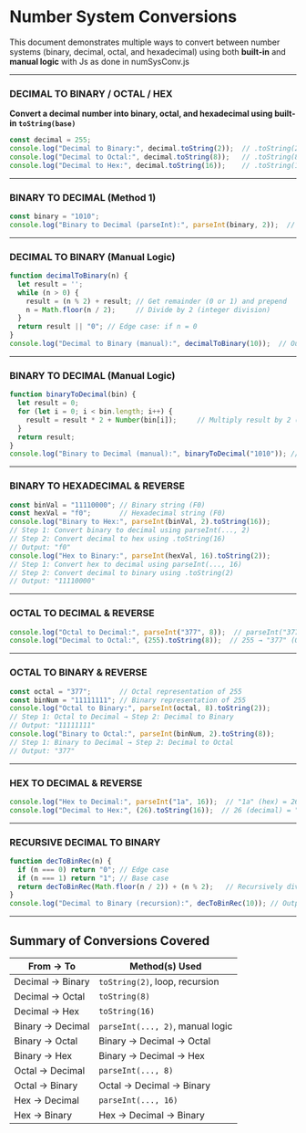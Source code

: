 #  Number System Conversions

This document demonstrates multiple ways to convert between number systems (binary, decimal, octal, and hexadecimal) using both **built-in** and **manual logic** with Js as done in numSysConv.js

---

### DECIMAL TO BINARY / OCTAL / HEX

**Convert a decimal number into binary, octal, and hexadecimal using built-in `toString(base)`**

```js
const decimal = 255;
console.log("Decimal to Binary:", decimal.toString(2));  // .toString(2): Converts decimal to binary (base 2) // Output: "11111111"
console.log("Decimal to Octal:", decimal.toString(8));   // .toString(8): Converts decimal to octal (base 8) // Output: "377"
console.log("Decimal to Hex:", decimal.toString(16));    // .toString(16): Converts decimal to hexadecimal (base 16) // Output: "ff"
```

---

### BINARY TO DECIMAL (Method 1)

```js
const binary = "1010";
console.log("Binary to Decimal (parseInt):", parseInt(binary, 2));  // parseInt(binaryStr, 2) parses a binary string to decimal // Output: 10
```
---

### DECIMAL TO BINARY (Manual Logic)

```js
function decimalToBinary(n) {
  let result = '';
  while (n > 0) {
    result = (n % 2) + result; // Get remainder (0 or 1) and prepend
    n = Math.floor(n / 2);     // Divide by 2 (integer division)
  }
  return result || "0"; // Edge case: if n = 0
}
console.log("Decimal to Binary (manual):", decimalToBinary(10));  // Output: 1010
```

---

### BINARY TO DECIMAL (Manual Logic)

```js
function binaryToDecimal(bin) {
  let result = 0;
  for (let i = 0; i < bin.length; i++) {
    result = result * 2 + Number(bin[i]);     // Multiply result by 2 (binary shift left)    // Add current digit (0 or 1)
  }
  return result;
}
console.log("Binary to Decimal (manual):", binaryToDecimal("1010")); // Output: 10
```
---

### BINARY TO HEXADECIMAL & REVERSE

```js
const binVal = "11110000"; // Binary string (F0)
const hexVal = "f0";       // Hexadecimal string (F0)
console.log("Binary to Hex:", parseInt(binVal, 2).toString(16)); 
// Step 1: Convert binary to decimal using parseInt(..., 2)
// Step 2: Convert decimal to hex using .toString(16)
// Output: "f0"
console.log("Hex to Binary:", parseInt(hexVal, 16).toString(2)); 
// Step 1: Convert hex to decimal using parseInt(..., 16)
// Step 2: Convert decimal to binary using .toString(2)
// Output: "11110000"
```
---

### OCTAL TO DECIMAL & REVERSE

```js
console.log("Octal to Decimal:", parseInt("377", 8));  // parseInt("377", 8): Octal "377" to Decimal → 255
console.log("Decimal to Octal:", (255).toString(8));  // 255 → "377" (Octal)
```

---

### OCTAL TO BINARY & REVERSE

```js
const octal = "377";       // Octal representation of 255
const binNum = "11111111"; // Binary representation of 255
console.log("Octal to Binary:", parseInt(octal, 8).toString(2)); 
// Step 1: Octal to Decimal → Step 2: Decimal to Binary
// Output: "11111111"
console.log("Binary to Octal:", parseInt(binNum, 2).toString(8)); 
// Step 1: Binary to Decimal → Step 2: Decimal to Octal
// Output: "377"
```

---

### HEX TO DECIMAL & REVERSE

```js
console.log("Hex to Decimal:", parseInt("1a", 16));  // "1a" (hex) = 26 (decimal)
console.log("Decimal to Hex:", (26).toString(16));  // 26 (decimal) = "1a" (hex)
```

---

### RECURSIVE DECIMAL TO BINARY

```js
function decToBinRec(n) {
  if (n === 0) return "0"; // Edge case
  if (n === 1) return "1"; // Base case
  return decToBinRec(Math.floor(n / 2)) + (n % 2);   // Recursively divide by 2, appending remainder
}
console.log("Decimal to Binary (recursion):", decToBinRec(10)); // Output: 1010
```
---

##  Summary of Conversions Covered

| From → To         | Method(s) Used                          |
|-------------------|------------------------------------------|
| Decimal → Binary  | `toString(2)`, loop, recursion           |
| Decimal → Octal   | `toString(8)`                            |
| Decimal → Hex     | `toString(16)`                           |
| Binary → Decimal  | `parseInt(..., 2)`, manual logic         |
| Binary → Octal    | Binary → Decimal → Octal                 |
| Binary → Hex      | Binary → Decimal → Hex                   |
| Octal → Decimal   | `parseInt(..., 8)`                       |
| Octal → Binary    | Octal → Decimal → Binary                 |
| Hex → Decimal     | `parseInt(..., 16)`                      |
| Hex → Binary      | Hex → Decimal → Binary                   |
